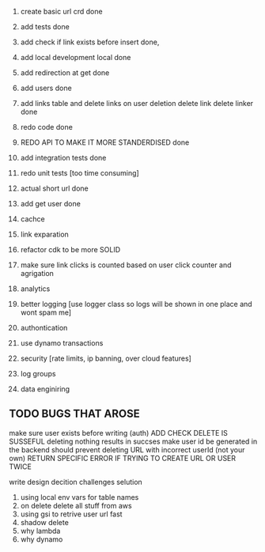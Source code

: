 1. create basic url crd done
1. add tests done
1. add check if link exists before insert done,
1. add local development local done
1. add redirection at get done
1. add users done
1. add links table and delete links on user deletion delete link delete linker done
1. redo code done
1. REDO API TO MAKE IT MORE STANDERDISED done
1. add integration tests done
1. redo unit tests [too time consuming]
1. actual short url done
1. add get user done
1. cachce
1. link exparation

1. refactor cdk to be more SOLID
1. make sure link clicks is counted based on user click counter and agrigation
1. analytics
1. better logging [use logger class so logs will be shown in one place and wont spam me]
1. authontication
1. use dynamo transactions
1. security [rate limits, ip banning, over cloud features]
1. log groups
1. data enginiring

## TODO BUGS THAT AROSE

make sure user exists before writing (auth)
ADD CHECK DELETE IS SUSSEFUL
deleting nothing results in succses
make user id be generated in the backend
should prevent deleting URL with incorrect userId (not your own)
RETURN SPECIFIC ERROR IF TRYING TO CREATE URL OR USER TWICE

write design decition challenges selution

1. using local env vars for table names
1. on delete delete all stuff from aws
1. using gsi to retrive user url fast
1. shadow delete
1. why lambda
1. why dynamo
